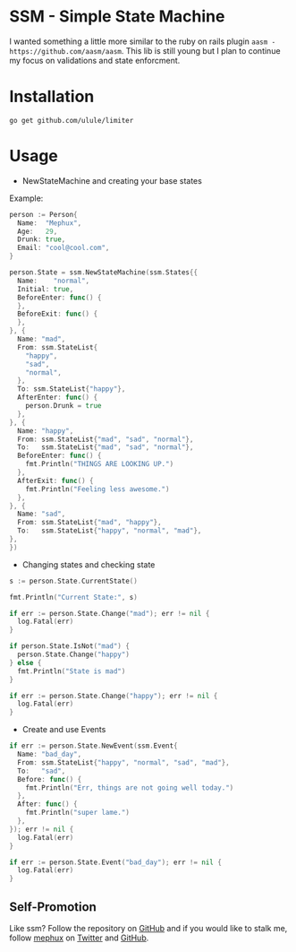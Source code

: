 # SSM - Simple State Machine

I wanted something a little more similar to the ruby on rails plugin 
`aasm - https://github.com/aasm/aasm`. This lib is still young but 
I plan to continue my focus on validations and state enforcment.

# Installation

```
go get github.com/ulule/limiter
```

# Usage

* NewStateMachine and creating your base states

Example:

```go
person := Person{
  Name:  "Mephux",
  Age:   29,
  Drunk: true,
  Email: "cool@cool.com",
}

person.State = ssm.NewStateMachine(ssm.States{{
  Name:    "normal",
  Initial: true,
  BeforeEnter: func() {
  },
  BeforeExit: func() {
  },
}, {
  Name: "mad",
  From: ssm.StateList{
    "happy",
    "sad",
    "normal",
  },
  To: ssm.StateList{"happy"},
  AfterEnter: func() {
    person.Drunk = true
  },
}, {
  Name: "happy",
  From: ssm.StateList{"mad", "sad", "normal"},
  To:   ssm.StateList{"mad", "sad", "normal"},
  BeforeEnter: func() {
    fmt.Println("THINGS ARE LOOKING UP.")
  },
  AfterExit: func() {
    fmt.Println("Feeling less awesome.")
  },
}, {
  Name: "sad",
  From: ssm.StateList{"mad", "happy"},
  To:   ssm.StateList{"happy", "normal", "mad"},
},
})
```

* Changing states and checking state

```go
s := person.State.CurrentState()

fmt.Println("Current State:", s)

if err := person.State.Change("mad"); err != nil {
  log.Fatal(err)
}

if person.State.IsNot("mad") {
  person.State.Change("happy")
} else {
  fmt.Println("State is mad")
}

if err := person.State.Change("happy"); err != nil {
  log.Fatal(err)
}
```

* Create and use Events

```go
if err := person.State.NewEvent(ssm.Event{
  Name: "bad_day",
  From: ssm.StateList{"happy", "normal", "sad", "mad"},
  To:   "sad",
  Before: func() {
    fmt.Println("Err, things are not going well today.")
  },
  After: func() {
    fmt.Println("super lame.")
  },
}); err != nil {
  log.Fatal(err)
}

if err := person.State.Event("bad_day"); err != nil {
  log.Fatal(err)
}
```

## Self-Promotion

Like ssm? Follow the repository on
[GitHub](https://github.com/mephux/ssm) and if
you would like to stalk me, follow [mephux](http://dweb.io/) on
[Twitter](http://twitter.com/mephux) and
[GitHub](https://github.com/mephux).
